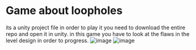 # Game about loopholes
its a unity project file
in order to play it you need to download the entire repo and open it in unity.
in this game you have to look at the flaws in the level design in order to progress. 
![image](https://github.com/user-attachments/assets/41e94c4f-6334-4234-8184-d1cd0c0c3048)
![image](https://github.com/user-attachments/assets/c061749e-0b22-45a6-a308-c40b4c41f857)
